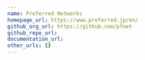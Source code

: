 ```yaml
---
name: Preferred Networks
homepage_url: https://www.preferred.jp/en/
github_org_url: https://github.com/pfnet
github_repo_url:
documentation_url:
other_urls: {}
---
```

